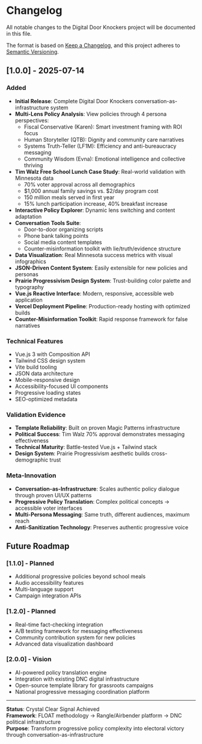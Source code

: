 # Changelog

All notable changes to the Digital Door Knockers project will be documented in this file.

The format is based on [Keep a Changelog](https://keepachangelog.com/en/1.0.0/),
and this project adheres to [Semantic Versioning](https://semver.org/spec/v2.0.0.html).

## [1.0.0] - 2025-07-14

### Added
- **Initial Release**: Complete Digital Door Knockers conversation-as-infrastructure system
- **Multi-Lens Policy Analysis**: View policies through 4 persona perspectives:
  - Fiscal Conservative (Karen): Smart investment framing with ROI focus
  - Human Storyteller (QTB): Dignity and community care narratives
  - Systems Truth-Teller (LF1M): Efficiency and anti-bureaucracy messaging
  - Community Wisdom (Evna): Emotional intelligence and collective thriving
- **Tim Walz Free School Lunch Case Study**: Real-world validation with Minnesota data
  - 70% voter approval across all demographics
  - $1,000 annual family savings vs. $2/day program cost
  - 150 million meals served in first year
  - 15% lunch participation increase, 40% breakfast increase
- **Interactive Policy Explorer**: Dynamic lens switching and content adaptation
- **Conversation Tools Suite**:
  - Door-to-door organizing scripts
  - Phone bank talking points  
  - Social media content templates
  - Counter-misinformation toolkit with lie/truth/evidence structure
- **Data Visualization**: Real Minnesota success metrics with visual infographics
- **JSON-Driven Content System**: Easily extensible for new policies and personas
- **Prairie Progressivism Design System**: Trust-building color palette and typography
- **Vue.js Reactive Interface**: Modern, responsive, accessible web application
- **Vercel Deployment Pipeline**: Production-ready hosting with optimized builds
- **Counter-Misinformation Toolkit**: Rapid response framework for false narratives

### Technical Features
- Vue.js 3 with Composition API
- Tailwind CSS design system
- Vite build tooling
- JSON data architecture
- Mobile-responsive design
- Accessibility-focused UI components
- Progressive loading states
- SEO-optimized metadata

### Validation Evidence
- **Template Reliability**: Built on proven Magic Patterns infrastructure
- **Political Success**: Tim Walz 70% approval demonstrates messaging effectiveness
- **Technical Maturity**: Battle-tested Vue.js + Tailwind stack
- **Design System**: Prairie Progressivism aesthetic builds cross-demographic trust

### Meta-Innovation
- **Conversation-as-Infrastructure**: Scales authentic policy dialogue through proven UI/UX patterns
- **Progressive Policy Translation**: Complex political concepts → accessible voter interfaces
- **Multi-Persona Messaging**: Same truth, different audiences, maximum reach
- **Anti-Sanitization Technology**: Preserves authentic progressive voice

## Future Roadmap

### [1.1.0] - Planned
- Additional progressive policies beyond school meals
- Audio accessibility features
- Multi-language support
- Campaign integration APIs

### [1.2.0] - Planned  
- Real-time fact-checking integration
- A/B testing framework for messaging effectiveness
- Community contribution system for new policies
- Advanced data visualization dashboard

### [2.0.0] - Vision
- AI-powered policy translation engine
- Integration with existing DNC digital infrastructure
- Open-source template library for grassroots campaigns
- National progressive messaging coordination platform

---

**Status**: Crystal Clear Signal Achieved  
**Framework**: FLOAT methodology → Rangle/Airbender platform → DNC political infrastructure  
**Purpose**: Transform progressive policy complexity into electoral victory through conversation-as-infrastructure